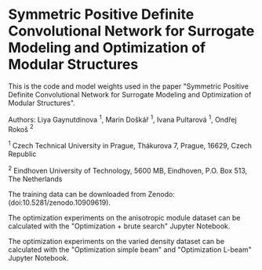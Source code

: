 # Symmetric Positive Definite Convolutional Network for Surrogate Modeling and Optimization of Modular Structures

This is the code and model weights used in the paper "Symmetric Positive Definite Convolutional Network for Surrogate Modeling and Optimization of Modular Structures".

Authors: Liya Gaynutdinova $^1$, Marin Doškář $^1$, Ivana Pultarová $^1$, Ondřej Rokoš $^2$

$^1$ Czech Technical University in Prague, Thákurova 7, Prague, 16629, Czech Republic

$^2$ Eindhoven University of Technology, 5600 MB, Eindhoven, P.O. Box 513, The Netherlands

The training data can be downloaded from Zenodo: (doi:10.5281/zenodo.10909619).

The optimization experiments on the anisotropic module dataset can be calculated with the "Optimization + brute search" Jupyter Notebook.

The optimization experiments on the varied density dataset can be calculated with the "Optimization simple beam" and "Optimization L-beam" Jupyter Notebook.



